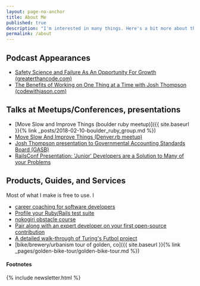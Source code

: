 ```yaml
---
layout: page-no-anchor
title: About Me
published: true
description: "I'm interested in many things. Here's a bit more about them. "
permalink: /about
---
```



## Podcast Appearances

- [Safety Science and Failure As An Opportunity For Growth (greaterthancode.com)](https://www.greaterthancode.com/safety-science-and-failure-as-an-opportunity)
- [The Benefits of Working on One Thing at a Time with Josh Thompson (codewithjason.com)](https://www.codewithjason.com/rails-with-jason-podcast/episodes/106-the-benefits-of-working-on-one-thing-at-a-time-with-josh-thompson-ngjOtBGg/)

## Talks at Meetups/Conferences, presentations

- [Move Slow and Improve Things (boulder ruby meetup)]({{ site.baseurl }}{% link _posts/2018-02-10-boulder_ruby_group.md %})
- [Move Slow And Improve Things (Denver.rb meetup)](https://josh.works/denverrb)
- [Josh Thompson presentation to Governmental Accounting Standards Board (GASB)](https://josh.works/gasb)
- [RailsConf Presentation: 'Junior' Developers are a Solution to Many of your Problems](https://josh.works/railsconf)


## Products, Guides, and Services

Most of what I make is free to use. I 

- [career coaching for software developers](https://github.com/sponsors/josh-works)
- [Profile your Ruby/Rails test suite](https://www.intermediateruby.com/let-josh-audit-and-improve-your-test-suite)
- [nokogiri obstacle course](https://github.com/josh-works/intermediate_ruby_obstacle_course/tree/master/nokogiri)
- [Pair along with an expert developer on your first open-source contribution](https://www.intermediateruby.com/make-oss-contributions-part-0-introduction)
- [A detailed walk-through of Turing's Futbol project](https://github.com/josh-works/futbol)
- [bike/brewery/urbanism tour of golden, co]({{ site.baseurl }}{% link _pages/golden-bike-tour/golden-bike-tour.md %})



[^irl]: [I]n [R]eal [L]ife



#### Footnotes

{% include newsletter.html %}